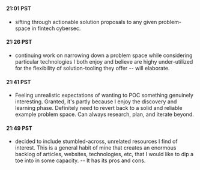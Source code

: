 #

#### 21:01 PST

- sifting through actionable solution proposals to any given problem-space in fintech cybersec.

#### 21:26 PST

- continuing work on narrowing down a problem space while considering particular technologies I both enjoy and believe are highy under-utilized for the flexibility of solution-tooling they offer -- will elaborate. 

#### 21:41 PST

- Feeling unrealistic expectations of wanting to POC something genuinely interesting. Granted, it's partly because I enjoy the discovery and learning phase. Definitely need to revert back to a solid and reliable example problem space. Can always research, plan, and iterate beyond. 

#### 21:49 PST

- decided to include stumbled-across, unrelated resources I find of interest. This is a general habit of mine that creates an enormous backlog of articles, websites, technologies, etc, that I would like to dip a toe into in some capacity. -- It has its pros and cons.